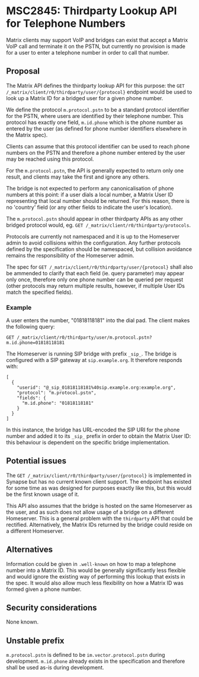 # MSC2845: Thirdparty Lookup API for Telephone Numbers

Matrix clients may support VoIP and bridges can exist that accept a Matrix VoIP
call and terminate it on the PSTN, but currently no provision is made for a
user to enter a telephone number in order to call that number.

## Proposal
The Matrix API defines the thirdparty lookup API for this purpose: the
`GET /_matrix/client/r0/thirdparty/user/{protocol}` endpoint would be
used to look up a Matrix ID for a bridged user for a given phone number.

We define the protocol `m.protocol.pstn` to be a standard protocol identifier
for the PSTN, where users are identified by their telephone number. This
protocol has exactly one field, `m.id.phone` which is the phone number as
entered by the user (as defined for phone number identifiers elsewhere in the
Matrix spec).

Clients can assume that this protocol identifier can be used to reach phone
numbers on the PSTN and therefore a phone number entered by the user may be
reached using this protocol.

For the `m.protocol.pstn`, the API is generally expected to return only one result,
and clients may take the first and ignore any others.

The bridge is not expected to perform any canonicalisation of phone numbers at
this point: if a user dials a local number, a Matrix User ID representing that
local number should be returned. For this reason, there is no 'country' field
(or any other fields to indicate the user's location).

The `m.protocol.pstn` should appear in other thirdparty APIs as any other
bridged protocol would, eg. `GET /_matrix/client/r0/thirdparty/protocols`.

Protocols are currently not namespaced and it is up to the Homeserver admin to
avoid collisions within the configuration. Any further protocols defined by the
specification should be namespaced, but collision avoidance remains the
responsibility of the Homeserver admin.

The spec for `GET /_matrix/client/r0/thirdparty/user/{protocol}` shall also be
ammended to clarify that each field (ie. query parameter) may appear only once,
therefore only one phone number can be queried per request (other protocols may
return multiple results, however, if multiple User IDs match the specified
fields).

### Example
A user enters the number, "01818118181" into the dial pad. The client makes the
following query:

```
GET /_matrix/client/r0/thirdparty/user/m.protocol.pstn?m.id.phone=01818118181

```

The Homeserver is running SIP bridge with prefix `_sip_`. The bridge is
configured with a SIP gateway at `sip.example.org`. It therefore responds with:

```
[
  {
    "userid": "@_sip_01818118181%40sip.example.org:example.org",
    "protocol": "m.protocol.pstn",
    "fields": {
      "m.id.phone": "01818118181"
    }
  }
]
```

In this instance, the bridge has URL-encoded the SIP URI for the phone number
and added it to its `_sip_` prefix in order to obtain the Matrix User ID: this
behaviour is dependent on the specific bridge implementation.

## Potential issues
The `GET /_matrix/client/r0/thirdparty/user/{protocol}` is implemented in
Synapse but has no current known client support. The endpoint has existed for
some time as was designed for purposes exactly like this, but this would be the
first known usage of it.

This API also assumes that the bridge is hosted on the same Homeserver as the
user, and as such does not allow usage of a bridge on a different Homeserver.
This is a general problem with the `thirdparty` API that could be rectified.
Alternatively, the Matrix IDs returned by the bridge could reside on a
different Homeserver.

## Alternatives
Information could be given in `.well-known` on how to map a telephone number into
a Matrix ID. This would be generally significantly less flexible and would ignore
the existing way of performing this lookup that exists in the spec. It would also
allow much less flexibility on how a Matrix ID was formed given a phone number.

## Security considerations
None known.

## Unstable prefix
`m.protocol.pstn` is defined to be `im.vector.protocol.pstn` during development.
`m.id.phone` already exists in the specification and therefore shall be used
as-is during development.
